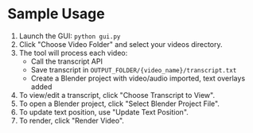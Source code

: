 # Sample Usage

1. Launch the GUI: `python gui.py`
2. Click "Choose Video Folder" and select your videos directory.
3. The tool will process each video:
   - Call the transcript API
   - Save transcript in `OUTPUT_FOLDER/{video_name}/transcript.txt`
   - Create a Blender project with video/audio imported, text overlays added
4. To view/edit a transcript, click "Choose Transcript to View".
5. To open a Blender project, click "Select Blender Project File".
6. To update text position, use "Update Text Position".
7. To render, click "Render Video".
